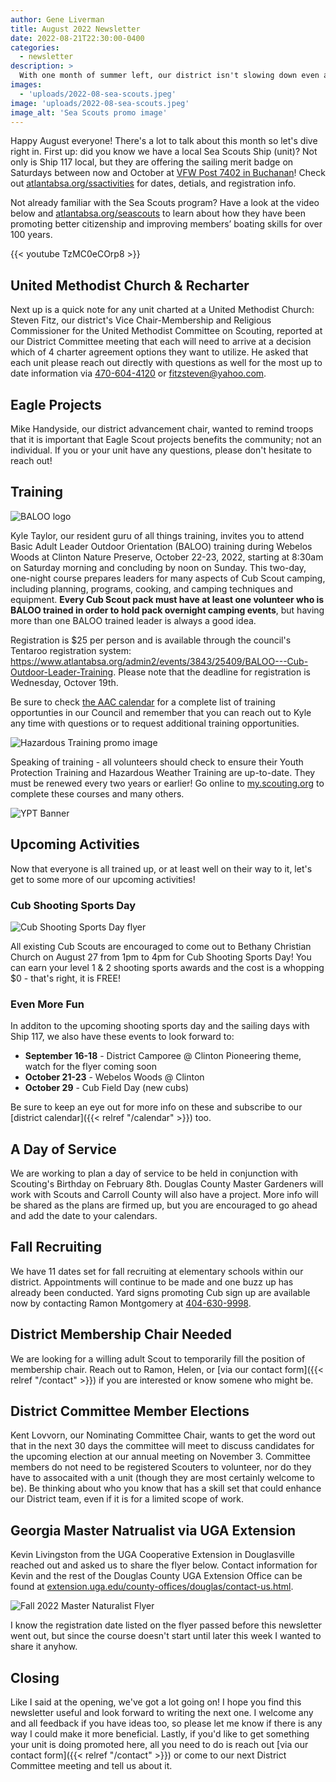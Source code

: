 ```yaml
---
author: Gene Liverman
title: August 2022 Newsletter
date: 2022-08-21T22:30:00-0400
categories:
  - newsletter
description: >
  With one month of summer left, our district isn't slowing down even a little! In fact, you can even set sail with Sea Scout Ship 17 while simultaneously earning a merit badge! Read on for about where things stand between BSA and the UMC, training opportunities including BALOO, activites like Cub Shooting Sports Day, and the Georgia Master Naturalist program.
images:
  - 'uploads/2022-08-sea-scouts.jpeg'
image: 'uploads/2022-08-sea-scouts.jpeg'
image_alt: 'Sea Scouts promo image'
---
```


Happy August everyone! There's a lot to talk about this month so let's dive right in. First up: did you know we have a local Sea Scouts Ship (unit)? Not only is Ship 117 local, but they are offering the sailing merit badge on Saturdays between now and October at [VFW Post 7402 in Buchanan](https://goo.gl/maps/o3MehNNzJQHUTtFn8)! Check out [atlantabsa.org/ssactivities](https://www.atlantabsa.org/ssactivities) for dates, detials, and registration info.

Not already familiar with the Sea Scouts program? Have a look at the video below and [atlantabsa.org/seascouts](https://www.atlantabsa.org/seascouts) to learn about how they have been promoting better citizenship and improving members’ boating skills for over 100 years.

{{< youtube TzMC0eCOrp8 >}}

## United Methodist Church & Recharter

Next up is a quick note for any unit charted at a United Methodist Church: Steven Fitz, our district's Vice Chair-Membership and Religious Commissioner for the United Methodist Committee on Scouting, reported at our District Committee meeting that each will need to arrive at a decision which of 4 charter agreement options they want to utilize. He asked that each unit please reach out directly with questions as well for the most up to date information via [470-604-4120](tel:+14706044120) or [fitzsteven@yahoo.com](mailto:fitzsteven@yahoo.com).

## Eagle Projects

Mike Handyside, our district advancement chair, wanted to remind troops that it is important that Eagle Scout projects benefits the community; not an individual. If you or your unit have any questions, please don't hesitate to reach out!

## Training

![BALOO logo](/uploads/2022-08-baloo.jpeg)

Kyle Taylor, our resident guru of all things training, invites you to attend Basic Adult Leader Outdoor Orientation (BALOO) training during Webelos Woods at Clinton Nature Preserve, October 22-23, 2022, starting at 8:30am on Saturday morning and concluding by noon on Sunday. This two-day, one-night course prepares leaders for many aspects of Cub Scout camping, including planning, programs, cooking, and camping techniques and equipment. **Every Cub Scout pack must have at least one volunteer who is BALOO trained in order to hold pack overnight camping events**, but having more than one BALOO trained leader is always a good idea.

Registration is $25 per person and is available through the council's Tentaroo registration system: https://www.atlantabsa.org/admin2/events/3843/25409/BALOO---Cub-Outdoor-Leader-Training. Please note that the deadline for registration is Wednesday, Octover 19th.

Be sure to check [the AAC calendar](https://www.atlantabsa.org/calendar/558/Training) for a complete list of training opportunties in our Council and remember that you can reach out to Kyle any time with questions or to request additional training opportunities.

![Hazardous Training promo image](/uploads/2022-08-hazardous-weather-training.jpg)

Speaking of training - all volunteers should check to ensure their Youth Protection Training and Hazardous Weather Training are up-to-date. They must be renewed every two years or earlier! Go online to [my.scouting.org](https://my.scouting.org) to complete these courses and many others.

![YPT Banner](/uploads/YPT-Banner.png)

## Upcoming Activities

Now that everyone is all trained up, or at least well on their way to it, let's get to some more of our upcoming activities!

### Cub Shooting Sports Day

![Cub Shooting Sports Day flyer](/uploads/2022-08-cub-shooting-sports-day.png)

All existing Cub Scouts are encouraged to come out to Bethany Christian Church on August 27 from 1pm to 4pm for Cub Shooting Sports Day! You can earn your level 1 & 2 shooting sports awards and the cost is a whopping $0 - that's right, it is FREE!

### Even More Fun

In additon to the upcoming shooting sports day and the sailing days with Ship 117, we also have these events to look forward to:

* **September 16-18** - District Camporee @ Clinton Pioneering theme, watch for the flyer coming soon
* **October 21-23** - Webelos Woods @ Clinton
* **October 29** - Cub Field Day (new cubs)

Be sure to keep an eye out for more info on these and subscribe to our [district calendar]({{< relref "/calendar" >}}) too.

## A Day of Service

We are working to plan a day of service to be held in conjunction with Scouting's Birthday on February 8th. Douglas County Master Gardeners will work with Scouts and Carroll County will also have a project. More info will be shared as the plans are firmed up, but you are encouraged to go ahead and add the date to your calendars.

## Fall Recruiting

We have 11 dates set for fall recruiting at elementary schools within our district. Appointments will continue to be made and one buzz up has already been conducted. Yard signs promoting Cub sign up are available now by contacting Ramon Montgomery at [404-630-9998](tel:+14046309998).

## District Membership Chair Needed

We are looking for a willing adult Scout to temporarily fill the position of membership chair.  Reach out to Ramon, Helen, or [via our contact form]({{< relref "/contact" >}}) if you are interested or know somene who might be.

## District Committee Member Elections

Kent Lovvorn, our Nominating Committee Chair, wants to get the word out that in the next 30 days the committee will meet to discuss candidates for the upcoming election at our annual meeting on November 3. Committee members do not need to be registered Scouters to volunteer, nor do they have to assocaited with a unit (though they are most certainly welcome to be). Be thinking about who you know that has a skill set that could enhance our District team, even if it is for a limited scope of work.

## Georgia Master Natrualist via UGA Extension

Kevin Livingston from the UGA Cooperative Extension in Douglasville reached out and asked us to share the flyer below. Contact information for Kevin and the rest of the Douglas County UGA Extension Office can be found at [extension.uga.edu/county-offices/douglas/contact-us.html](https://extension.uga.edu/county-offices/douglas/contact-us.html).

![Fall 2022 Master Naturalist Flyer](/uploads/2022-08-Fall-Master-Naturalist-Flyer.png)

I know the registration date listed on the flyer passed before this newsletter went out, but since the course doesn't start until later this week I wanted to share it anyhow.

## Closing

Like I said at the opening, we've got a lot going on! I hope you find this newsletter useful and look forward to writing the next one. I welcome any and all feedback if you have ideas too, so please let me know if there is any way I could make it more beneficial. Lastly, if you'd like to get something your unit is doing promoted here, all you need to do is reach out [via our contact form]({{< relref "/contact" >}}) or come to our next District Committee meeting and tell us about it.
